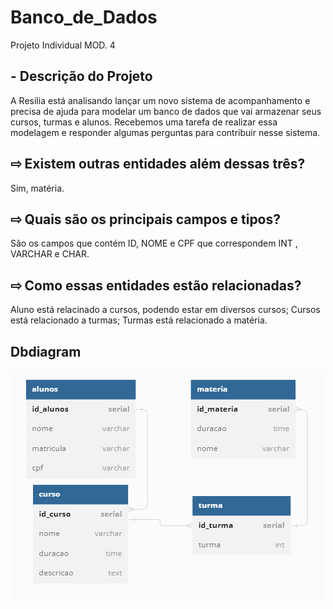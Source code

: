 # Banco_de_Dados
Projeto Individual MOD. 4

##  - Descrição do Projeto 
A Resilia está analisando lançar um novo sistema de
acompanhamento e precisa de ajuda para modelar um
banco de dados que vai armazenar seus cursos, turmas e alunos.
Recebemos uma tarefa de realizar essa modelagem e responder algumas perguntas para contribuir nesse sistema. 


## ⇨ Existem outras entidades além dessas três?
Sim, matéria.

## ⇨ Quais são os principais campos e tipos?
São os campos que contém ID, NOME e CPF que correspondem INT , VARCHAR e CHAR.

## ⇨ Como essas entidades estão relacionadas?
Aluno está relacinado a cursos, podendo estar em diversos cursos;
Cursos está relacionado a turmas;
Turmas está relacionado a matéria.

## Dbdiagram

![DBdiagram](dbdiagram.io.png)
